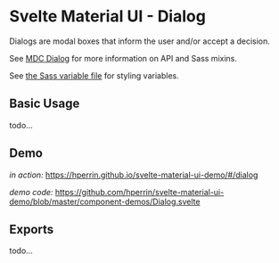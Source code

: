 # Svelte Material UI - Dialog

Dialogs are modal boxes that inform the user and/or accept a decision.

See [MDC Dialog](https://material.io/develop/web/components/dialogs/) for more information on API and Sass mixins.

See [the Sass variable file](https://github.com/material-components/material-components-web/blob/v3.1.1/packages/mdc-dialog/_variables.scss) for styling variables.

## Basic Usage

todo...

## Demo

*in action:* https://hperrin.github.io/svelte-material-ui-demo/#/dialog

*demo code:* https://github.com/hperrin/svelte-material-ui-demo/blob/master/component-demos/Dialog.svelte

## Exports

todo...